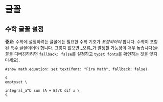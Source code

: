 # 글꼴
## 수학 글꼴 설정
**중요:** 수학에 설정하려는 글꼴에는 필요한 수학 기호가 _포함되어야_ 합니다. 수학이 포함된 특수 글꼴이어야 합니다. 그렇지 않으면 _오류_가 발생할 가능성이 매우 높습니다(글꼴을 디버깅하려면 `fallback: false`를 설정하고 `typst fonts`를 확인하는 것을 잊지 마세요).

```typ
#show math.equation: set text(font: "Fira Math", fallback: false)

$
emptyset \

integral_a^b sum (A + B)/C dif x \
$
```